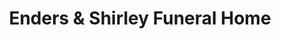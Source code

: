 ---
title: "Enders & Shirley Funeral Home"
url: /berryville/enders-und-shirley-funeral-home/
shop: Bestattungen
---